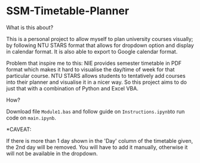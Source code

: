 # SSM-Timetable-Planner
What is this about?

This is a personal project to allow myself to plan university courses visually; by following NTU STARS format that allows for dropdown option and display in calendar format. It is also able to  export to Google calendar format.

Problem that inspire me to this:
NIE provides semester timetable in PDF format which makes it hard to visualise the day/time of week for that particular course. NTU STARS allows students to tentatively add courses into their planner and visualise it in a nicer way. So this project aims to do just that with a combination of Python and Excel VBA.

How?

Download file `Module1.bas` and follow guide on `Instructions.ipynb`to run code on `main.ipynb`.

*CAVEAT:

If there is more than 1 day shown in the 'Day' column of the timetable given, the 2nd day will be removed. You will have to add it manually, otherwise it will not be available in the dropdown.
